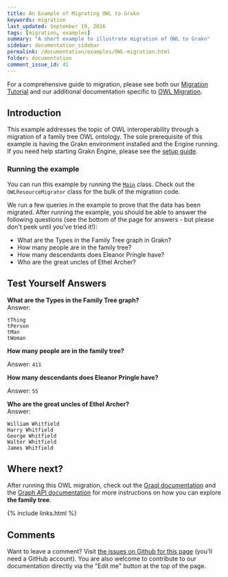 ```yaml
---
title: An Example of Migrating OWL to Grakn
keywords: migration
last_updated: September 19, 2016
tags: [migration, examples]
summary: "A short example to illustrate migration of OWL to Grakn"
sidebar: documentation_sidebar
permalink: /documentation/examples/OWL-migration.html
folder: documentation
comment_issue_id: 41
---
```


For a comprehensive guide to migration, please see both our [Migration Tutorial](../migration/migration.html) and our additional documentation specific to [OWL Migration](../migration/OWL-migration.html).

## Introduction
This example addresses the topic of OWL interoperability through a migration of a family tree OWL ontology. The sole prerequisite of this example is having the Grakn environment installed and the Engine running. If you need help starting Grakn Engine, please see the [setup guide](../get-started/setup-guide.html).

### Running the example
You can run this example by running the [`Main`](https://github.com/graknlabs/sample-projects/blob/master/example-owl-migration/src/main/java/Main.java) class. Check out the `OWLResourceMigrator` class for the bulk of the migration code.  

We run a few queries in the example to prove that the data has been migrated. After running the example, you should be able to answer the following questions (see the bottom of the page for answers - but please don't peek until you've tried it!):

+ What are the Types in the Family Tree graph in Grakn?
+ How many people are in the family tree?
+ How many descendants does Eleanor Pringle have?
+ Who are the great uncles of Ethel Archer?

## Test Yourself Answers

**What are the Types in the Family Tree graph?**   
Answer:

```
tThing
tPerson
tMan
tWoman
```     	

**How many people are in the family tree?**   

Answer: `411`

**How many descendants does Eleanor Pringle have?**   

Answer: `55`

**Who are the great uncles of Ethel Archer?**   
Answer:   

```
William Whitfield
Harry Whitfield
George Whitfield
Walter Whitfield
James Whitfield
```

## Where next?

After running this OWL migration, check out the [Graql documentation](../graql/overview.html) and the [Graph API documentation](../core-api/overview.html) for more instructions on how you can explore **the family tree**.

{% include links.html %}


## Comments
Want to leave a comment? Visit <a href="https://github.com/graknlabs/docs/issues/41" target="_blank">the issues on Github for this page</a> (you'll need a GitHub account). You are also welcome to contribute to our documentation directly via the "Edit me" button at the top of the page.
